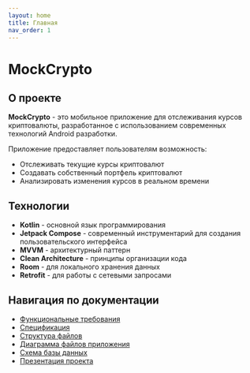 ```yaml
---
layout: home
title: Главная
nav_order: 1
---
```


# MockCrypto

## О проекте

**MockCrypto** - это мобильное приложение для отслеживания курсов криптовалюты, разработанное с использованием современных технологий Android разработки.

Приложение предоставляет пользователям возможность:
- Отслеживать текущие курсы криптовалют
- Создавать собственный портфель криптовалют
- Анализировать изменения курсов в реальном времени

## Технологии

- **Kotlin** - основной язык программирования
- **Jetpack Compose** - современный инструментарий для создания пользовательского интерфейса
- **MVVM** - архитектурный паттерн
- **Clean Architecture** - принципы организации кода
- **Room** - для локального хранения данных
- **Retrofit** - для работы с сетевыми запросами

## Навигация по документации

- [Функциональные требования](functional_requirements.html)
- [Спецификация](specification.html)
- [Структура файлов](file_structure.html)
- [Диаграмма файлов приложения](file_diagram.html)
- [Схема базы данных](database_schema.html)
- [Презентация проекта](presentation.html) 